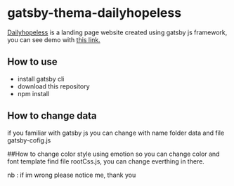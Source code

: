 # gatsby-thema-dailyhopeless

[Dailyhopeless](https://www.dailyhopeless.com/) is a landing page website created using gatsby js framework, you can see demo with [this link.](https://www.dailyhopess.com/)


## How to use
- install gatsby cli
- download this repository
- npm install
    
## How to change data
if you familiar with gatsby js you can change with name folder data and file gatsby-cofig.js

##How to change color
style using emotion so you can change color and font template find file rootCss.js, you can change everthing in there.

nb : if im wrong please notice me, thank you
